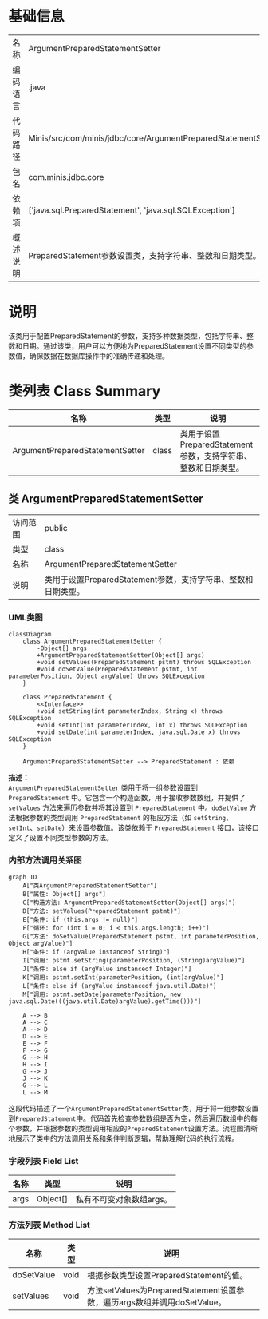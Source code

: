 # 基础信息

|      |      |
|------|------|
| 名称 | ArgumentPreparedStatementSetter |
| 编码语言 | .java |
| 代码路径 | Minis/src/com/minis/jdbc/core/ArgumentPreparedStatementSetter.java |
| 包名 | com.minis.jdbc.core |
| 依赖项 | ['java.sql.PreparedStatement', 'java.sql.SQLException'] |
| 概述说明 | PreparedStatement参数设置类，支持字符串、整数和日期类型。 |

# 说明

该类用于配置PreparedStatement的参数，支持多种数据类型，包括字符串、整数和日期。通过该类，用户可以方便地为PreparedStatement设置不同类型的参数值，确保数据在数据库操作中的准确传递和处理。

# 类列表 Class Summary

| 名称   | 类型  | 说明 |
|-------|------|-------------|
| ArgumentPreparedStatementSetter | class | 类用于设置PreparedStatement参数，支持字符串、整数和日期类型。 |



## 类 ArgumentPreparedStatementSetter

|      |      |
|------|------|
| 访问范围 | public |
| 类型 | class |
| 名称 | ArgumentPreparedStatementSetter |
| 说明 | 类用于设置PreparedStatement参数，支持字符串、整数和日期类型。 |


### UML类图

```mermaid
classDiagram
    class ArgumentPreparedStatementSetter {
        -Object[] args
        +ArgumentPreparedStatementSetter(Object[] args)
        +void setValues(PreparedStatement pstmt) throws SQLException
        #void doSetValue(PreparedStatement pstmt, int parameterPosition, Object argValue) throws SQLException
    }

    class PreparedStatement {
        <<Interface>>
        +void setString(int parameterIndex, String x) throws SQLException
        +void setInt(int parameterIndex, int x) throws SQLException
        +void setDate(int parameterIndex, java.sql.Date x) throws SQLException
    }

    ArgumentPreparedStatementSetter --> PreparedStatement : 依赖
```

**描述：**  
`ArgumentPreparedStatementSetter` 类用于将一组参数设置到 `PreparedStatement` 中。它包含一个构造函数，用于接收参数数组，并提供了 `setValues` 方法来遍历参数并将其设置到 `PreparedStatement` 中。`doSetValue` 方法根据参数的类型调用 `PreparedStatement` 的相应方法（如 `setString`、`setInt`、`setDate`）来设置参数值。该类依赖于 `PreparedStatement` 接口，该接口定义了设置不同类型参数的方法。


### 内部方法调用关系图

```mermaid
graph TD
    A["类ArgumentPreparedStatementSetter"]
    B["属性: Object[] args"]
    C["构造方法: ArgumentPreparedStatementSetter(Object[] args)"]
    D["方法: setValues(PreparedStatement pstmt)"]
    E["条件: if (this.args != null)"]
    F["循环: for (int i = 0; i < this.args.length; i++)"]
    G["方法: doSetValue(PreparedStatement pstmt, int parameterPosition, Object argValue)"]
    H["条件: if (argValue instanceof String)"]
    I["调用: pstmt.setString(parameterPosition, (String)argValue)"]
    J["条件: else if (argValue instanceof Integer)"]
    K["调用: pstmt.setInt(parameterPosition, (int)argValue)"]
    L["条件: else if (argValue instanceof java.util.Date)"]
    M["调用: pstmt.setDate(parameterPosition, new java.sql.Date(((java.util.Date)argValue).getTime()))"]

    A --> B
    A --> C
    A --> D
    D --> E
    E --> F
    F --> G
    G --> H
    H --> I
    G --> J
    J --> K
    G --> L
    L --> M
```

这段代码描述了一个`ArgumentPreparedStatementSetter`类，用于将一组参数设置到`PreparedStatement`中。代码首先检查参数数组是否为空，然后遍历数组中的每个参数，并根据参数的类型调用相应的`PreparedStatement`设置方法。流程图清晰地展示了类中的方法调用关系和条件判断逻辑，帮助理解代码的执行流程。

### 字段列表 Field List

| 名称  | 类型  | 说明 |
|-------|-------|------|
| args | Object[] | 私有不可变对象数组args。 |

### 方法列表 Method List

| 名称  | 类型  | 说明 |
|-------|-------|------|
| doSetValue | void | 根据参数类型设置PreparedStatement的值。 |
| setValues | void | 方法setValues为PreparedStatement设置参数，遍历args数组并调用doSetValue。 |




